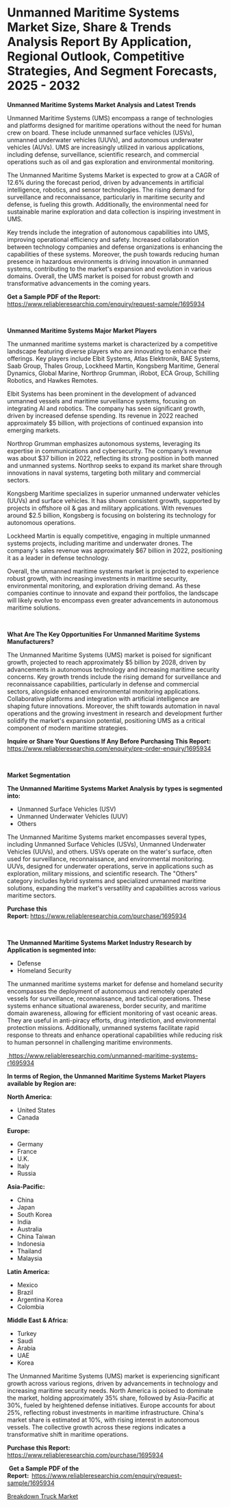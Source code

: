 <p><h1>Unmanned Maritime Systems Market Size, Share & Trends Analysis Report By Application, Regional Outlook, Competitive Strategies, And Segment Forecasts, 2025 - 2032</h1></p><p><strong>Unmanned Maritime Systems Market Analysis and Latest Trends</strong></p>
<p><p>Unmanned Maritime Systems (UMS) encompass a range of technologies and platforms designed for maritime operations without the need for human crew on board. These include unmanned surface vehicles (USVs), unmanned underwater vehicles (UUVs), and autonomous underwater vehicles (AUVs). UMS are increasingly utilized in various applications, including defense, surveillance, scientific research, and commercial operations such as oil and gas exploration and environmental monitoring.</p><p>The Unmanned Maritime Systems Market is expected to grow at a CAGR of 12.6% during the forecast period, driven by advancements in artificial intelligence, robotics, and sensor technologies. The rising demand for surveillance and reconnaissance, particularly in maritime security and defense, is fueling this growth. Additionally, the environmental need for sustainable marine exploration and data collection is inspiring investment in UMS.</p><p>Key trends include the integration of autonomous capabilities into UMS, improving operational efficiency and safety. Increased collaboration between technology companies and defense organizations is enhancing the capabilities of these systems. Moreover, the push towards reducing human presence in hazardous environments is driving innovation in unmanned systems, contributing to the market's expansion and evolution in various domains. Overall, the UMS market is poised for robust growth and transformative advancements in the coming years.</p></p>
<p><strong>Get a Sample PDF of the Report:&nbsp;</strong> <a href="https://www.reliableresearchiq.com/enquiry/request-sample/1695934?utm_campaign=3282&utm_medium=2&utm_source=Github&utm_content=ia&utm_term=30032025&utm_id=unmanned-maritime-systems">https://www.reliableresearchiq.com/enquiry/request-sample/1695934</a></p>
<p>&nbsp;</p>
<p><strong>Unmanned Maritime Systems Major Market Players</strong></p>
<p><p>The unmanned maritime systems market is characterized by a competitive landscape featuring diverse players who are innovating to enhance their offerings. Key players include Elbit Systems, Atlas Elektronik, BAE Systems, Saab Group, Thales Group, Lockheed Martin, Kongsberg Maritime, General Dynamics, Global Marine, Northrop Grumman, iRobot, ECA Group, Schilling Robotics, and Hawkes Remotes.</p><p>Elbit Systems has been prominent in the development of advanced unmanned vessels and maritime surveillance systems, focusing on integrating AI and robotics. The company has seen significant growth, driven by increased defense spending. Its revenue in 2022 reached approximately $5 billion, with projections of continued expansion into emerging markets.</p><p>Northrop Grumman emphasizes autonomous systems, leveraging its expertise in communications and cybersecurity. The company’s revenue was about $37 billion in 2022, reflecting its strong position in both manned and unmanned systems. Northrop seeks to expand its market share through innovations in naval systems, targeting both military and commercial sectors.</p><p>Kongsberg Maritime specializes in superior unmanned underwater vehicles (UUVs) and surface vehicles. It has shown consistent growth, supported by projects in offshore oil & gas and military applications. With revenues around $2.5 billion, Kongsberg is focusing on bolstering its technology for autonomous operations.</p><p>Lockheed Martin is equally competitive, engaging in multiple unmanned systems projects, including maritime and underwater drones. The company's sales revenue was approximately $67 billion in 2022, positioning it as a leader in defense technology.</p><p>Overall, the unmanned maritime systems market is projected to experience robust growth, with increasing investments in maritime security, environmental monitoring, and exploration driving demand. As these companies continue to innovate and expand their portfolios, the landscape will likely evolve to encompass even greater advancements in autonomous maritime solutions.</p></p>
<p>&nbsp;</p>
<p><strong>What Are The Key Opportunities For Unmanned Maritime Systems Manufacturers?</strong></p>
<p><p>The Unmanned Maritime Systems (UMS) market is poised for significant growth, projected to reach approximately $5 billion by 2028, driven by advancements in autonomous technology and increasing maritime security concerns. Key growth trends include the rising demand for surveillance and reconnaissance capabilities, particularly in defense and commercial sectors, alongside enhanced environmental monitoring applications. Collaborative platforms and integration with artificial intelligence are shaping future innovations. Moreover, the shift towards automation in naval operations and the growing investment in research and development further solidify the market's expansion potential, positioning UMS as a critical component of modern maritime strategies.</p></p>
<p><strong>Inquire or Share Your Questions If Any Before Purchasing This Report:</strong> <a href="https://www.reliableresearchiq.com/enquiry/pre-order-enquiry/1695934?utm_campaign=3282&utm_medium=2&utm_source=Github&utm_content=ia&utm_term=30032025&utm_id=unmanned-maritime-systems">https://www.reliableresearchiq.com/enquiry/pre-order-enquiry/1695934</a></p>
<p>&nbsp;</p>
<p><strong>Market Segmentation</strong></p>
<p><strong>The Unmanned Maritime Systems Market Analysis by types is segmented into:</strong></p>
<p><ul><li>Unmanned Surface Vehicles (USV)</li><li>Unmanned Underwater Vehicles (UUV)</li><li>Others</li></ul></p>
<p><p>The Unmanned Maritime Systems market encompasses several types, including Unmanned Surface Vehicles (USVs), Unmanned Underwater Vehicles (UUVs), and others. USVs operate on the water's surface, often used for surveillance, reconnaissance, and environmental monitoring. UUVs, designed for underwater operations, serve in applications such as exploration, military missions, and scientific research. The "Others" category includes hybrid systems and specialized unmanned maritime solutions, expanding the market's versatility and capabilities across various maritime sectors.</p></p>
<p><strong>Purchase this Report:&nbsp;</strong><a href="https://www.reliableresearchiq.com/purchase/1695934?utm_campaign=3282&utm_medium=2&utm_source=Github&utm_content=ia&utm_term=30032025&utm_id=unmanned-maritime-systems">https://www.reliableresearchiq.com/purchase/1695934</a></p>
<p>&nbsp;</p>
<p><strong>The Unmanned Maritime Systems Market Industry Research by Application is segmented into:</strong></p>
<p><ul><li>Defense</li><li>Homeland Security</li></ul></p>
<p><p>The unmanned maritime systems market for defense and homeland security encompasses the deployment of autonomous and remotely operated vessels for surveillance, reconnaissance, and tactical operations. These systems enhance situational awareness, border security, and maritime domain awareness, allowing for efficient monitoring of vast oceanic areas. They are useful in anti-piracy efforts, drug interdiction, and environmental protection missions. Additionally, unmanned systems facilitate rapid response to threats and enhance operational capabilities while reducing risk to human personnel in challenging maritime environments.</p></p>
<p><a href="https://www.reliableresearchiq.com/unmanned-maritime-systems-r1695934?utm_campaign=3282&utm_medium=2&utm_source=Github&utm_content=ia&utm_term=30032025&utm_id=unmanned-maritime-systems">&nbsp;https://www.reliableresearchiq.com/unmanned-maritime-systems-r1695934</a></p>
<p><strong>In terms of Region, the Unmanned Maritime Systems Market Players available by Region are:</strong></p>
<p>
    <p> <strong> North America: </strong>
        <ul>
            <li>United States</li>
            <li>Canada</li>
        </ul>
        </p> 
    <p> <strong> Europe: </strong>
        <ul>
            <li>Germany</li>
            <li>France</li>
            <li>U.K.</li>
            <li>Italy</li>
            <li>Russia</li>
        </ul>
        </p> 
    <p> <strong> Asia-Pacific: </strong>
        <ul>
            <li>China</li>
            <li>Japan</li>
            <li>South Korea</li>
            <li>India</li>
            <li>Australia</li>
            <li>China Taiwan</li>
            <li>Indonesia</li>
            <li>Thailand</li>
            <li>Malaysia</li>
        </ul>
        </p> 
    <p> <strong> Latin America: </strong>
        <ul>
            <li>Mexico</li>
            <li>Brazil</li>
            <li>Argentina Korea</li>
            <li>Colombia</li>
        </ul>
        </p> 
    <p> <strong> Middle East & Africa: </strong>
        <ul>
            <li>Turkey</li>
            <li>Saudi</li>
            <li>Arabia</li>
            <li>UAE</li>
            <li>Korea</li>
        </ul>
    </p>
    </p>
<p><p>The Unmanned Maritime Systems (UMS) market is experiencing significant growth across various regions, driven by advancements in technology and increasing maritime security needs. North America is poised to dominate the market, holding approximately 35% share, followed by Asia-Pacific at 30%, fueled by heightened defense initiatives. Europe accounts for about 25%, reflecting robust investments in maritime infrastructure. China's market share is estimated at 10%, with rising interest in autonomous vessels. The collective growth across these regions indicates a transformative shift in maritime operations.</p></p>
<p><strong>Purchase this Report: </strong><a href="https://www.reliableresearchiq.com/purchase/1695934?utm_campaign=3282&utm_medium=2&utm_source=Github&utm_content=ia&utm_term=30032025&utm_id=unmanned-maritime-systems">https://www.reliableresearchiq.com/purchase/1695934</a></p>
<p>&nbsp;<strong>Get a Sample PDF of the Report:&nbsp;&nbsp;</strong><a href="https://www.reliableresearchiq.com/enquiry/request-sample/1695934?utm_campaign=3282&utm_medium=2&utm_source=Github&utm_content=ia&utm_term=30032025&utm_id=unmanned-maritime-systems">https://www.reliableresearchiq.com/enquiry/request-sample/1695934</a></p>
<p><strong></strong></p>
<p><p><a href="https://github.com/dibesnayee/Market-Research-Report-List-1/blob/main/breakdown-truck-market.md?utm_campaign=3282&utm_medium=2&utm_source=Github&utm_content=ia&utm_term=30032025&utm_id=unmanned-maritime-systems">Breakdown Truck Market</a></p></p>